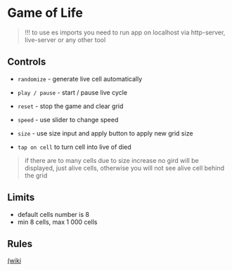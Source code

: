 # Game of Life

> !!!
> to use es imports you need to run app on localhost via http-server, live-server or any other tool

## Controls

* `randomize` - generate live cell automatically
* `play / pause` - start / pause live cycle
* `reset` - stop the game and clear grid
* `speed` - use slider to change speed
* `size` - use size input and apply button to apply new grid size

* `tap on cell` to turn cell into live of died

> if there are to many cells due to size increase no gird will be displayed, just alive cells,
otherwise you will not see alive cell behind the grid

## Limits

* default cells number is 8
* min 8 cells, max 1 000 cells

## Rules

[(wiki](https://ru.wikipedia.org/wiki/%D0%98%D0%B3%D1%80%D0%B0_%C2%AB%D0%96%D0%B8%D0%B7%D0%BD%D1%8C%C2%BB)